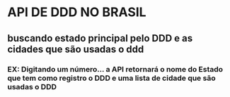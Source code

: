# API DE DDD NO BRASIL
## buscando estado principal pelo DDD e as cidades que são usadas o ddd

### EX: Digitando um número... a API retornará o nome do Estado que tem como registro o DDD e uma lista de cidade que são usadas o DDD
